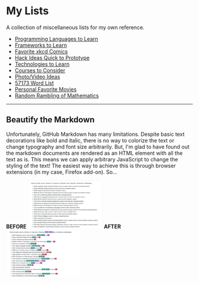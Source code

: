 # My Lists

A collection of miscellaneous lists for my own reference.

- [Programming Languages to Learn](ProgLang.md)
- [Frameworks to Learn](Framework.md)
- [Favorite xkcd Comics](xkcd.md)
- [Hack Ideas Quick to Prototype](HackIdeas.md)
- [Technologies to Learn](Techs.md)
- [Courses to Consider](Courses.md)
- [Photo/Video Ideas](PhotoIdeas.md)
- [57173 Word List](57173-Words.md)
- [Personal Favorite Movies](FavMovies.md)
- [Random Rambling of Mathematics](MathIdeas.md)

---

## Beautify the Markdown

Unfortunately, GitHub Markdown has many limitations. Despite basic text decorations like bold and italic, there is no way to colorize the text or change typography and font size arbitrarily. But, I'm glad to have found out the markdown documents are rendered as an HTML element with all the text as is. This means we can apply arbitrary JavaScript to change the styling of the text! The easiest way to achieve this is through browser extensions (in my case, Firefox add-on). So...

__BEFORE__ <img src='assets/imgs/org.png' width='40%' /> __AFTER__ <img src='assets/imgs/btf.png' width='40%' />
